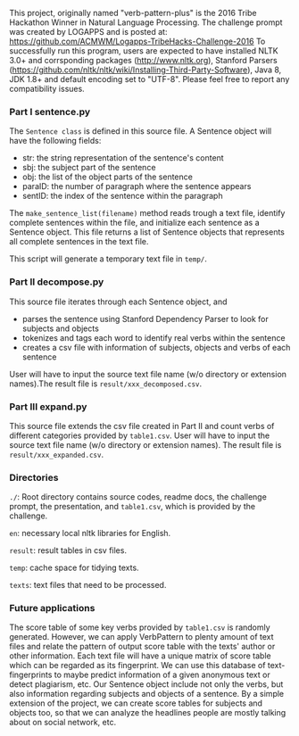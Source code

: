 This project, originally named "verb-pattern-plus" is the 2016 Tribe Hackathon Winner in Natural Language Processing. The challenge prompt was created by LOGAPPS and is posted at: https://github.com/ACMWM/Logapps-TribeHacks-Challenge-2016
To successfully run this program, users are expected to have installed NLTK 3.0+ and corrsponding packages (http://www.nltk.org), Stanford Parsers (https://github.com/nltk/nltk/wiki/Installing-Third-Party-Software), Java 8, JDK 1.8+ and default encoding set to "UTF-8". Please feel free to report any compatibility issues.

### Part I sentence.py
The `Sentence class` is defined in this source file. A Sentence object will have the following fields:
* str: the string representation of the sentence's content
* sbj: the subject part of the sentence
* obj: the list of the object parts of the sentence
* paraID: the number of paragraph where the sentence appears
* sentID: the index of the sentence within the paragraph

The `make_sentence_list(filename)` method reads trough a text file, identify complete sentences within the file, and initialize each sentence as a Sentence object. This file returns a list of Sentence objects that represents all complete sentences in the text file.

This script will generate a temporary text file in `temp/`.

### Part II decompose.py
This source file iterates through each Sentence object, and
* parses the sentence using Stanford Dependency Parser to look for subjects and objects
* tokenizes and tags each word to identify real verbs within the sentence
* creates a csv file with information of subjects, objects and verbs of each sentence

User will have to input the source text file name (w/o directory or extension names).The result file is `result/xxx_decomposed.csv`.

### Part III expand.py
This source file extends the csv file created in Part II and count verbs of different categories provided by `table1.csv`. User will have to input the source text file name (w/o directory or extension names). The result file is `result/xxx_expanded.csv`.

### Directories
`./`: Root directory contains source codes, readme docs, the challenge prompt, the presentation, and `table1.csv`, which is provided by the challenge.

`en`: necessary local nltk libraries for English.

`result`: result tables in csv files.

`temp`: cache space for tidying texts.

`texts`: text files that need to be processed.

### Future applications
The score table of some key verbs provided by `table1.csv` is randomly generated. However, we can apply VerbPattern to plenty amount of text files and relate the pattern of output score table with the texts' author or other information. Each text file will have a unique matrix of score table which can be regarded as its fingerprint. We can use this database of text-fingerprints to maybe predict information of a given anonymous text or detect plagiarism, etc.
Our Sentence object include not only the verbs, but also information regarding subjects and objects of a sentence. By a simple extension of the project, we can create score tables for subjects and objects too, so that we can analyze the headlines people are mostly talking about on social network, etc.
